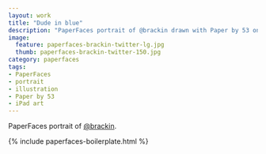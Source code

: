```yaml
---
layout: work
title: "Dude in blue"
description: "PaperFaces portrait of @brackin drawn with Paper by 53 on an iPad."
image: 
  feature: paperfaces-brackin-twitter-lg.jpg
  thumb: paperfaces-brackin-twitter-150.jpg
category: paperfaces
tags: 
- PaperFaces
- portrait
- illustration
- Paper by 53
- iPad art
---
```


PaperFaces portrait of [@brackin](http://twitter.com/brackin).

{% include paperfaces-boilerplate.html %}